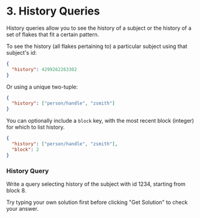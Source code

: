 # 3. History Queries

History queries allow you to see the history of a subject or the history of a set of flakes that fit a certain pattern.

To see the history (all flakes pertaining to) a particular subject using that subject's id:

```json
{
  "history": 4299262263302
}
```

Or using a unique two-tuple:

```json
{
  "history": ["person/handle", "zsmith"]
}
```

You can optionally include a `block` key, with the most recent block (integer) for which to list history.

```json
{
  "history": ["person/handle", "zsmith"],
  "block": 2
}
```

<div class="challenge">
<h3>History Query</h3>
<p>Write a query selecting history of the subject with id 1234, starting from block 8.</p>
<p>Try typing your own solution first before clicking "Get Solution" to check your answer. </p>
</div>
